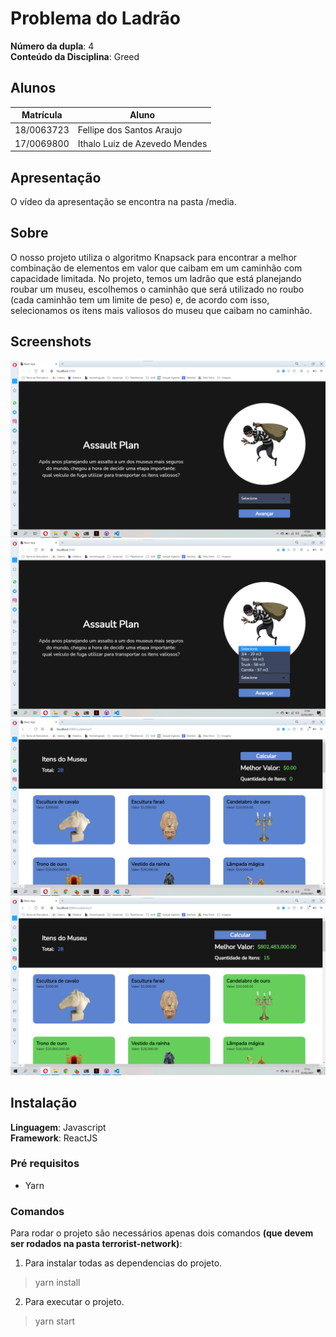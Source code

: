 # Problema do Ladrão

**Número da dupla**: 4<br>
**Conteúdo da Disciplina**: Greed<br>

## Alunos
| Matrícula  | Aluno                         |
| ---------- | ----------------------------- |
| 18/0063723 | Fellipe dos Santos Araujo     |
| 17/0069800 | Ithalo Luiz de Azevedo Mendes |

## Apresentação
O vídeo da apresentação se encontra na pasta /media.

## Sobre 
O nosso projeto utiliza o algoritmo Knapsack para encontrar a melhor combinação de elementos em valor que caibam em um caminhão com capacidade limitada. No projeto, temos um ladrão que está planejando roubar um museu, escolhemos o caminhão que será utilizado no roubo (cada caminhão tem um limite de peso) e, de acordo com isso, selecionamos os itens mais valiosos do museu que caibam no caminhão. 

## Screenshots
![](./images/inicio.png)
![](images/selecao.png)
![](images/itens.png)
![](images/resultado.png)


## Instalação 
**Linguagem**: Javascript<br>
**Framework**: ReactJS<br>

### Pré requisitos
- Yarn

### Comandos 
Para rodar o projeto são necessários apenas dois comandos **(que devem ser rodados na pasta terrorist-network)**:
1. Para instalar todas as dependencias do projeto.
  > yarn install
2. Para executar o projeto. 
  > yarn start 



